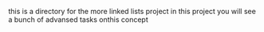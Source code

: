 this is a directory for the more linked lists project in this project you will see a bunch of advansed tasks onthis concept
